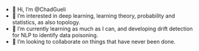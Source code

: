 - 👋 Hi, I’m @ChadGueli
- 👀 I’m interested in deep learning, learning theory, probability and statistics, as also topology.
- 🌱 I’m currently learning as much as I can, and developing drift detection for NLP to identify data poisoning.
- 💞️ I’m looking to collaborate on things that have never been done. 

<!---
ChadGueli/ChadGueli is a ✨ special ✨ repository because its `README.md` (this file) appears on your GitHub profile.
You can click the Preview link to take a look at your changes.
--->
